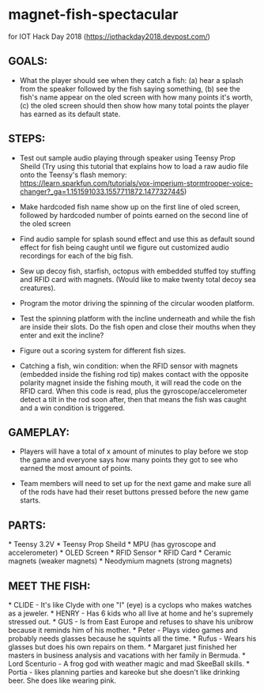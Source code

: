 # magnet-fish-spectacular
for IOT Hack Day 2018 (https://iothackday2018.devpost.com/)

<h2>GOALS:</h2>

* What the player should see when they catch a fish: (a) hear a splash from the speaker followed by the fish saying something, (b) see the fish's name appear on the oled screen with how many points it's worth, (c) the oled screen should then show how many total points the player has earned as its default state.

<h2>STEPS:</h2>

* Test out sample audio playing through speaker using Teensy Prop Sheild (Try using this tutorial that explains how to load a raw audio file onto the Teensy's flash memory: https://learn.sparkfun.com/tutorials/vox-imperium-stormtrooper-voice-changer?_ga=1.151591033.1557711872.1477327445)

* Make hardcoded fish name show up on the first line of oled screen, followed by hardcoded number of points earned on the second line of the oled screen

* Find audio sample for splash sound effect and use this as default sound effect for fish being caught until we figure out customized audio recordings for each of the big fish.

* Sew up decoy fish, starfish, octopus with embedded stuffed toy stuffing and RFID card with magnets. (Would like to make twenty total decoy sea creatures).

* Program the motor driving the spinning of the circular wooden platform.

* Test the spinning platform with the incline underneath and while the fish are inside their slots. Do the fish open and close their mouths when they enter and exit the incline?

* Figure out a scoring system for different fish sizes.

* Catching a fish, win condition: when the RFID sensor with magnets (embedded inside the fishing rod tip) makes contact with the opposite polarity magnet inside the fishing mouth, it will read the code on the RFID card. When this code is read, plus the gyroscope/accelerometer detect a tilt in the rod soon after, then that means the fish was caught and a win condition is triggered.

<h2>GAMEPLAY:</h2>

* Players will have a total of x amount of minutes to play before we stop the game and everyone says how many points they got to see who earned the most amount of points. 

* Team members will need to set up for the next game and make sure all of the rods have had their reset buttons pressed before the new game starts.

<h2>PARTS:</h2>
* Teensy 3.2V
* Teensy Prop Sheild
* MPU (has gyroscope and accelerometer)
* OLED Screen
* RFID Sensor
* RFID Card
* Ceramic magnets (weaker magnets)
* Neodymium magnets (strong magnets)

<h2>MEET THE FISH:</h2>
* CLIDE - It's like Clyde with one "I" (eye) is a cyclops who makes watches as a jeweler.
* HENRY - Has 6 kids who all live at home and he's supremely stressed out.
* GUS - Is from East Europe and refuses to shave his unibrow because it reminds him of his mother.
* Peter - Plays video games and probably needs glasses because he squints all the time.
* Rufus - Wears his glasses but does his own repairs on them.
* Margaret just finished her masters in business analysis and vacations with her family in Bermuda.
* Lord Scenturio - A frog god with weather magic and mad SkeeBall skills.
* Portia - likes planning parties and kareoke but she doesn't like drinking beer. She does like wearing pink.

